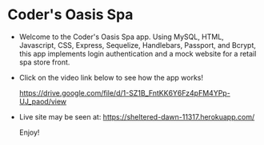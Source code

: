 # Coder's Oasis Spa

* Welcome to the Coder's Oasis Spa app. Using MySQL, HTML, Javascript, CSS, Express, Sequelize, Handlebars, Passport, and Bcrypt, this app implements login authentication and a mock website for a retail spa store front.

* Click on the video link below to see how the app works!

  https://drive.google.com/file/d/1-SZ1B_FntKK6Y6Fz4pFM4YPp-UJ_paod/view


* Live site may be seen at: https://sheltered-dawn-11317.herokuapp.com/

  Enjoy!

